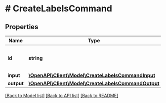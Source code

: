 # # CreateLabelsCommand

## Properties

Name | Type | Description | Notes
------------ | ------------- | ------------- | -------------
**id** | **string** | An identifier of the command. | [optional]
**input** | [**\OpenAPI\Client\Model\CreateLabelsCommandInput**](CreateLabelsCommandInput.md) |  |
**output** | [**\OpenAPI\Client\Model\CreateLabelsCommandOutput**](CreateLabelsCommandOutput.md) |  | [optional]

[[Back to Model list]](../../README.md#models) [[Back to API list]](../../README.md#endpoints) [[Back to README]](../../README.md)
